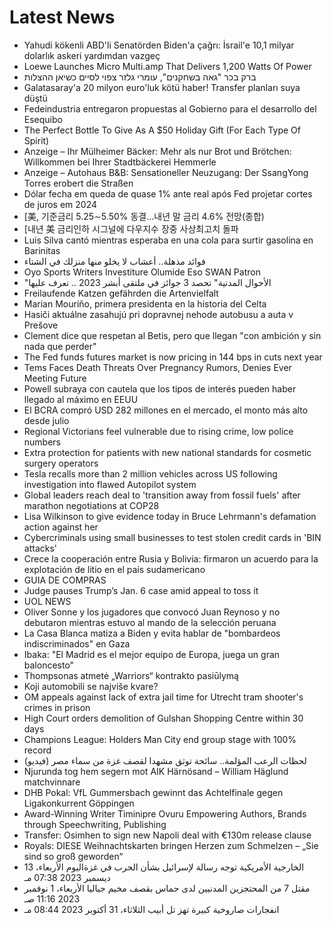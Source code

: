# Latest News
-  Yahudi kökenli ABD'li Senatörden Biden'a çağrı: İsrail'e 10,1 milyar dolarlık askeri yardımdan vazgeç
-  Loewe Launches Micro Multi.amp That Delivers 1,200 Watts Of Power
-  ברק בכר "גאה בשחקנים", עומרי גלזר צפוי לסיים כשיאן ההצלות
-  Galatasaray'a 20 milyon euro'luk kötü haber! Transfer planları suya düştü
-  Fedeindustria entregaron propuestas al Gobierno para el desarrollo del Esequibo
-  The Perfect Bottle To Give As A $50 Holiday Gift (For Each Type Of Spirit)
-  Anzeige – Ihr Mülheimer Bäcker: Mehr als nur Brot und Brötchen: Willkommen bei Ihrer Stadtbäckerei Hemmerle
-  Anzeige – Autohaus B&B: Sensationeller Neuzugang: Der SsangYong Torres erobert die Straßen
-  Dólar fecha em queda de quase 1% ante real após Fed projetar cortes de juros em 2024
-  [美, 기준금리 5.25∼5.50% 동결…내년 말 금리 4.6% 전망(종합)
-  [내년 美 금리인하 시그널에 다우지수 장중 사상최고치 돌파
-  Luis Silva cantó mientras esperaba en una cola para surtir gasolina en Barinitas
-  فوائد مذهلة.. أعشاب لا يخلو منها منزلك في الشتاء
-  Oyo Sports Writers Investiture Olumide Eso SWAN Patron
-  "الأحوال المدنية" تحصد 3 جوائز في ملتقى أبشر 2023 .. تعرف عليها
-  Freilaufende Katzen gefährden die Artenvielfalt
-  Marian Mouriño, primera presidenta en la historia del Celta
-  Hasiči aktuálne zasahujú pri dopravnej nehode autobusu a auta v Prešove
-  Clement dice que respetan al Betis, pero que llegan "con ambición y sin nada que perder"
-  The Fed funds futures market is now pricing in 144 bps in cuts next year
-  Tems Faces Death Threats Over Pregnancy Rumors, Denies Ever Meeting Future
-  Powell subraya con cautela que los tipos de interés pueden haber llegado al máximo en EEUU
-  El BCRA compró USD 282 millones en el mercado, el monto más alto desde julio
-  Regional Victorians feel vulnerable due to rising crime, low police numbers
-  Extra protection for patients with new national standards for cosmetic surgery operators
-  Tesla recalls more than 2 million vehicles across US following investigation into flawed Autopilot system
-  Global leaders reach deal to 'transition away from fossil fuels' after marathon negotiations at COP28
-  Lisa Wilkinson to give evidence today in Bruce Lehrmann's defamation action against her
-  Cybercriminals using small businesses to test stolen credit cards in 'BIN attacks'
-  Crece la cooperación entre Rusia y Bolivia: firmaron un acuerdo para la explotación de litio en el país sudamericano
-  GUIA DE COMPRAS
-  Judge pauses Trump’s Jan. 6 case amid appeal to toss it
-  UOL NEWS
-  Oliver Sonne y los jugadores que convocó Juan Reynoso y no debutaron mientras estuvo al mando de la selección peruana
-  La Casa Blanca matiza a Biden y evita hablar de "bombardeos indiscriminados" en Gaza
-  Ibaka: "El Madrid es el mejor equipo de Europa, juega un gran baloncesto"
-  Thompsonas atmetė „Warriors“ kontrakto pasiūlymą
-  Koji automobili se najviše kvare?
-  OM appeals against lack of extra jail time for Utrecht tram shooter's crimes in prison
-  High Court orders demolition of Gulshan Shopping Centre within 30 days
-  Champions League: Holders Man City end group stage with 100% record
-  لحظات الرعب المؤلمة.. سائحة توثق مشهدا لقصف غزة من سماء مصر (فيديو)
-  Njurunda tog hem segern mot AIK Härnösand – William Häglund matchvinnare
-  DHB Pokal: VfL Gummersbach gewinnt das Achtelfinale gegen Ligakonkurrent Göppingen
-  Award-Winning Writer Timinipre Ovuru Empowering Authors, Brands through Speechwriting, Publishing
-  Transfer: Osimhen to sign new Napoli deal with €130m release clause
-  Royals: DIESE Weihnachtskarten bringen Herzen zum Schmelzen – „Sie sind so groß geworden“
-  الخارجية الأمريكية توجه رسالة لإسرائيل بشأن الحرب في غزةاليوم الأربعاء، 13 ديسمبر 2023 07:38 مـ
-  مقتل 7 من المحتجزين المدنيين لدى حماس بقصف مخيم جباليا الأربعاء، 1 نوفمبر 2023 11:16 صـ
-  انفجارات صاروخية كبيرة تهز تل أبيب الثلاثاء، 31 أكتوبر 2023 08:44 مـ
